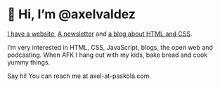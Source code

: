 # 👋 Hi, I’m @axelvaldez

[I have a website](https://axelvaldez.mx), [A newsletter](https://axel.mx) and [a blog about HTML and CSS](https://htmlycss.com).

I’m very interested in HTML, CSS, JavaScript, blogs, the open web and podcasting. When AFK I hang out with my kids, bake bread and cook yummy things.

Say hi! You can reach me at axel-at-paskola.com.

<!---
axelvaldez/axelvaldez is a ✨ special ✨ repository because its `README.md` (this file) appears on your GitHub profile.
You can click the Preview link to take a look at your changes.
--->
